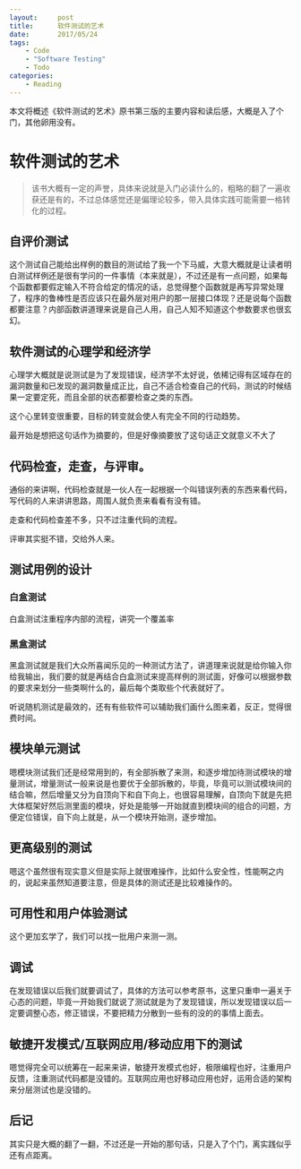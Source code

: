 ```yaml
---
layout:     post
title:      软件测试的艺术
date:       2017/05/24
tags:
    - Code
    - "Software Testing"
    - Todo
categories:
    - Reading
---
```


本文将概述《软件测试的艺术》原书第三版的主要内容和读后感，大概是入了个门，其他卵用没有。

<!--more-->

# 软件测试的艺术
> 该书大概有一定的声誉，具体来说就是入门必读什么的，粗略的翻了一遍收获还是有的，不过总体感觉还是偏理论较多，带入具体实践可能需要一格转化的过程。

## 自评价测试

这个测试自己能给出样例的数目的测试给了我一个下马威，大意大概就是让读者明白测试样例还是很有学问的一件事情（本来就是），不过还是有一点问题，如果每个函数都要假定输入不符合给定的情况的话，总觉得整个函数就是再写异常处理了，程序的鲁棒性是否应该只在最外层对用户的那一层接口体现？还是说每个函数都要注意？内部函数讲道理来说是自己人用，自己人知不知道这个参数要求也很玄幻。

## 软件测试的心理学和经济学

心理学大概就是说测试是为了发现错误，经济学不太好说，依稀记得有区域存在的漏洞数量和已发现的漏洞数量成正比，自己不适合检查自己的代码，测试的时候结果一定要定死，而且全部的状态都要检查之类的东西。

这个心里转变很重要，目标的转变就会使人有完全不同的行动趋势。

最开始是想把这句话作为摘要的，但是好像摘要放了这句话正文就意义不大了

## 代码检查，走查，与评审。

通俗的来讲啊，代码检查就是一伙人在一起根据一个叫错误列表的东西来看代码，写代码的人来讲讲思路，周围人就负责来看看有没有错。

走查和代码检查差不多，只不过注重代码的流程。

评审其实挺不错，交给外人来。

## 测试用例的设计

### 白盒测试

白盒测试注重程序内部的流程，讲究一个覆盖率

### 黑盒测试

黑盒测试就是我们大众所喜闻乐见的一种测试方法了，讲道理来说就是给你输入你给我输出，我们要的就是再结合白盒测试来提高样例的测试面，好像可以根据参数的要求来划分一些类啊什么的，最后每个类取些个代表就好了。

听说随机测试是最效的，还有有些软件可以辅助我们画什么图来着，反正，觉得很费时间。

## 模块单元测试

嗯模块测试我们还是经常用到的，有全部拆散了来测，和逐步增加待测试模块的增量测试，增量测试一般来说是也要优于全部拆散的，毕竟，毕竟可以测试模块间的结合嘛，然后增量又分为自顶向下和自下向上，也很容易理解，自顶向下就是先把大体框架好然后测里面的模块，好处是能够一开始就直到模块间的组合的问题，方便定位错误，自下向上就是，从一个模块开始测，逐步增加。

## 更高级别的测试

嗯这个虽然很有现实意义但是实际上就很难操作，比如什么安全性，性能啊之内的，说起来虽然知道要注意，但是具体的测试还是比较难操作的。

## 可用性和用户体验测试

这个更加玄学了，我们可以找一批用户来测一测。

## 调试

在发现错误以后我们就要调试了，具体的方法可以参考原书，这里只重申一遍关于心态的问题，毕竟一开始我们就说了测试就是为了发现错误，所以发现错误以后一定要调整心态，修正错误，不要把精力分散到一些有的没的的事情上面去。

## 敏捷开发模式/互联网应用/移动应用下的测试

嗯觉得完全可以统筹在一起来来讲，敏捷开发模式也好，极限编程也好，注重用户反馈，注重测试代码都是没错的。互联网应用也好移动应用也好，运用合适的架构来分层测试也是没错的。

## 后记

其实只是大概的翻了一翻，不过还是一开始的那句话，只是入了个门，离实践似乎还有点距离。
